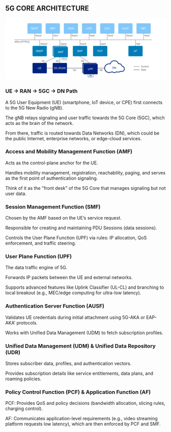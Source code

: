 ## 5G CORE ARCHITECTURE 

<img src = "5GArchitecture.png" alt = " 5GArchitecture">

### UE → RAN → 5GC → DN Path

A 5G User Equipment (UE) (smartphone, IoT device, or CPE) first connects to the 5G New Radio (gNB).

The gNB relays signaling and user traffic towards the 5G Core (5GC), which acts as the brain of the network.

From there, traffic is routed towards Data Networks (DN), which could be the public Internet, enterprise networks, or edge-cloud services.

### Access and Mobility Management Function (AMF)

Acts as the control-plane anchor for the UE.

Handles mobility management, registration, reachability, paging, and serves as the first point of authentication signaling.

Think of it as the "front desk" of the 5G Core that manages signaling but not user data.

### Session Management Function (SMF)

Chosen by the AMF based on the UE’s service request.

Responsible for creating and maintaining PDU Sessions (data sessions).

Controls the User Plane Function (UPF) via rules: IP allocation, QoS enforcement, and traffic steering.

### User Plane Function (UPF)

The data traffic engine of 5G.

Forwards IP packets between the UE and external networks.

Supports advanced features like Uplink Classifier (UL-CL) and branching to local breakout (e.g., MEC/edge computing for ultra-low latency).

### Authentication Server Function (AUSF)

Validates UE credentials during initial attachment using 5G-AKA or EAP-AKA’ protocols.

Works with Unified Data Management (UDM) to fetch subscription profiles.

### Unified Data Management (UDM) & Unified Data Repository (UDR)

Stores subscriber data, profiles, and authentication vectors.

Provides subscription details like service entitlements, data plans, and roaming policies.

### Policy Control Function (PCF) & Application Function (AF)

PCF: Provides QoS and policy decisions (bandwidth allocation, slicing rules, charging control).

AF: Communicates application-level requirements (e.g., video streaming platform requests low latency), which are then enforced by PCF and SMF.
